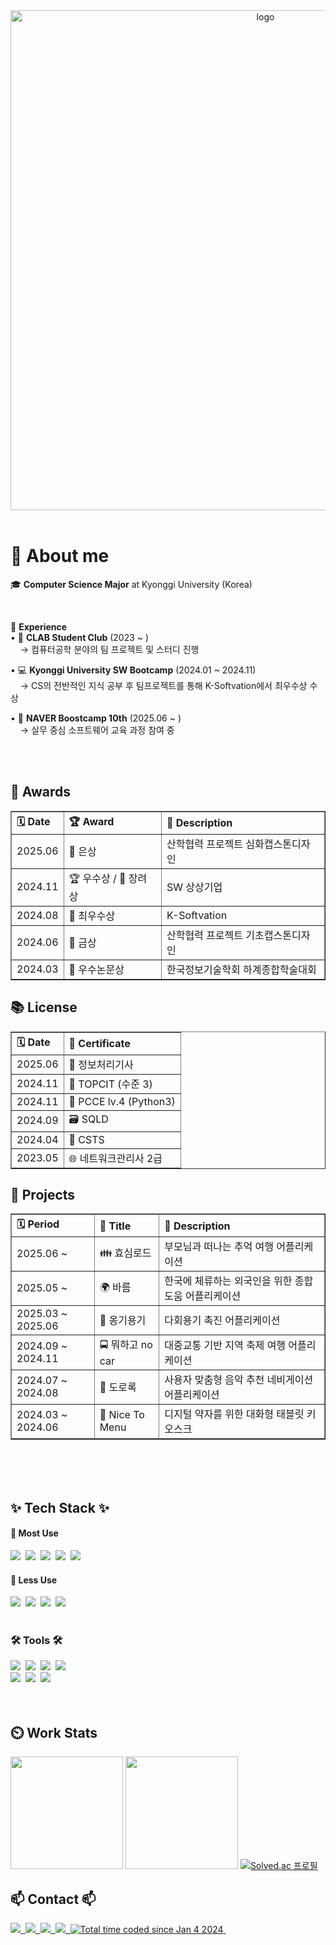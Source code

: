 <div align="center">
  <img src="https://github.com/tn-als/tn-als/blob/master/github_logo.gif?raw=true" width="800px" alt="logo" />
</div>

<br>

<h1 align="left">💬 About me</h3>
<p align="left">

🎓 <b>Computer Science Major</b> at Kyonggi University (Korea)  

<br>

🧪 <b>Experience</b>  
• 👥 <b>CLAB Student Club</b> (2023 ~ )  
&nbsp;&nbsp;&nbsp;&nbsp;→ 컴퓨터공학 분야의 팀 프로젝트 및 스터디 진행

• 💻 <b>Kyonggi University SW Bootcamp</b> (2024.01 ~ 2024.11)  
&nbsp;&nbsp;&nbsp;&nbsp;→ CS의 전반적인 지식 공부 후 팀프로젝트를 통해 K-Softvation에서 최우수상 수상

• 🚀 <b>NAVER Boostcamp 10th</b> (2025.06 ~ )  
&nbsp;&nbsp;&nbsp;&nbsp;→ 실무 중심 소프트웨어 교육 과정 참여 중

</p>

<br><br>
<!--======Awards======-->
<h2>🏅 Awards</h2>
<table border="1" cellspacing="0" cellpadding="8" style="border-collapse: collapse; width: 100%;">
  <thead>
    <tr>
      <th align="left">🗓️ Date</th>
      <th align="left">🏆 Award</th>
      <th align="left">📌 Description</th>
    </tr>
  </thead>
  <tbody>
    <tr>
      <td>2025.06</td>
      <td>🥈 은상</td>
      <td>산학협력 프로젝트 심화캡스톤디자인</td>
    </tr>
    <tr>
      <td>2024.11</td>
      <td>🏆 우수상 / 🥉 장려상</td>
      <td>SW 상상기업</td>
    </tr>
    <tr>
      <td>2024.08</td>
      <td>👑 최우수상</td>
      <td>K-Softvation</td>
    </tr>
    <tr>
      <td>2024.06</td>
      <td>🥇 금상</td>
      <td>산학협력 프로젝트 기초캡스톤디자인</td>
    </tr>
    <tr>
      <td>2024.03</td>
      <td>📄 우수논문상</td>
      <td>한국정보기술학회 하계종합학술대회</td>
    </tr>
  </tbody>
</table>

<h2>📚 License</h2>
<table border="1" cellspacing="0" cellpadding="8" style="border-collapse: collapse; width: 100%;">
  <thead>
    <tr>
      <th align="left">🗓️ Date</th>
      <th align="left">📄 Certificate</th>
    </tr>
  </thead>
  <tbody>
    <tr><td>2025.06</td><td>📘 정보처리기사</td></tr>
    <tr><td>2024.11</td><td>🧠 TOPCIT (수준 3)</td></tr>
    <tr><td>2024.11</td><td>🐍 PCCE lv.4 (Python3)</td></tr>
    <tr><td>2024.09</td><td>🗃️ SQLD</td></tr>
    <tr><td>2024.04</td><td>🔐 CSTS</td></tr>
    <tr><td>2023.05</td><td>🌐 네트워크관리사 2급</td></tr>
  </tbody>
</table>

<h2>💼 Projects</h2>
<table border="1" cellspacing="0" cellpadding="8" style="border-collapse: collapse; width: 100%;">
  <thead>
    <tr>
      <th align="left">🗓️ Period</th>
      <th align="left">📱 Title</th>
      <th align="left">📝 Description</th>
    </tr>
  </thead>
  <tbody>
    <tr>
      <td>2025.06 ~ </td>
      <td>👪 효심로드</td>
      <td>부모님과 떠나는 추억 여행 어플리케이션</td>
    </tr>
    <tr>
      <td>2025.05 ~ </td>
      <td>🌍 바름</td>
      <td>한국에 체류하는 외국인을 위한 종합 도움 어플리케이션</td>
    </tr>
    <tr>
      <td>2025.03 ~ 2025.06</td>
      <td>🍱 옹기용기</td>
      <td>다회용기 촉진 어플리케이션</td>
    </tr>
    <tr>
      <td>2024.09 ~ 2024.11</td>
      <td>🚍 뭐하고 no car</td>
      <td>대중교통 기반 지역 축제 여행 어플리케이션</td>
    </tr>
    <tr>
      <td>2024.07 ~ 2024.08</td>
      <td>🎵 도로록</td>
      <td>사용자 맞춤형 음악 추천 네비게이션 어플리케이션</td>
    </tr>
    <tr>
      <td>2024.03 ~ 2024.06</td>
      <td>📱 Nice To Menu</td>
      <td>디지털 약자를 위한 대화형 태블릿 키오스크</td>
    </tr>
  </tbody>
</table>


<br><br><br>

<!--======Tech Stack=====-->
<h2 align="left">✨ Tech Stack ✨</h2>
<h4 align="left">🎈 Most Use</h4>
<div align="left">
  <img src="https://img.shields.io/badge/kotlin-7F52FF.svg?style=for-the-badge&logo=kotlin&logoColor=white" />&nbsp
  <img src="https://img.shields.io/badge/android-3DDC84.svg?style=for-the-badge&logo=android&logoColor=white" />&nbsp
  <img src="https://img.shields.io/badge/android auto-3DDC84.svg?style=for-the-badge&logo=androidauto&logoColor=white" />&nbsp
  <img src="https://img.shields.io/badge/xml-005FAD.svg?style=for-the-badge&logo=xml&logoColor=white" />&nbsp
  <img src="https://img.shields.io/badge/java-007396?style=for-the-badge&logo=java&logoColor=white" />&nbsp
</div>

<h4 align="left">📓 Less Use </h4>
<div align=left">
  <img src="https://img.shields.io/badge/c-A8B9CC?style=for-the-badge&logo=c&logoColor=white" />&nbsp
  <img src="https://img.shields.io/badge/python-3776AB.svg?style=for-the-badge&logo=python&logoColor=3776AB" />&nbsp
  <img src="https://img.shields.io/badge/javascript-F7DF1E.svg?style=for-the-badge&logo=javascript&logoColor=white" />&nbsp
  <img src="https://img.shields.io/badge/css-663399.svg?style=for-the-badge&logo=css&logoColor=white" />&nbsp
</div>

<br>

<h3 align="left">🛠 Tools 🛠</h3>
<div align="left">
  <img src="https://img.shields.io/badge/git-F05033.svg?style=for-the-badge&logo=git&logoColor=white" />&nbsp
  <img src="https://img.shields.io/badge/github-181717.svg?style=for-the-badge&logo=github&logoColor=white" />&nbsp
  <img src="https://img.shields.io/badge/Notion-F3F3F3.svg?style=for-the-badge&logo=notion&logoColor=black" />&nbsp
  <img src="https://img.shields.io/badge/figma-F24E1E.svg?style=for-the-badge&logo=figma&logoColor=white" />&nbsp
</div>

<div align="left">
  <img src="https://img.shields.io/badge/androidstudio-3DDC84.svg?style=for-the-badge&logo=androidstudio&logoColor=white" />&nbsp
  <img src="https://img.shields.io/badge/intellij IDEA-000000.svg?style=for-the-badge&logo=intellijIDEA&logoColor=white" />&nbsp
  <img src="https://img.shields.io/badge/vscode-007ACC.svg?style=for-the-badge&logo=vscode&logoColor=white" />&nbsp
</div>

<br>

<br>

<!--======work stats=====-->
<h2 align="left"> ⏲️ Work Stats</h2>
<div align="left">
<p>
  <img height="180em" src="https://github-readme-stats.vercel.app/api?username=tn-als&show_icons=true&include_all_commits=true&theme=radical">
  <img height="180em" src="https://github-readme-stats.vercel.app/api/top-langs/?username=tn-als&layout=compact&theme=radical">
  <a href="https://www.acmicpc.net/user/kuming22" target="_blank">
  <img src="http://mazassumnida.wtf/api/v2/generate_badge?boj=kuming22" alt="Solved.ac 프로필">
  </a>
</p>
</div>

<!--======contact=====-->
<h2 align="left">📫 Contact 📫</h2>
<div align="left">
  <a href="https://github.com/tn-als">
    <img
      src="https://img.shields.io/badge/github-181717?style=for-the-badge&logo=github&logoColor=white"/>&nbsp
  </a>
  <a href="mailto:kusumin38@gmail.com">
    <img
      src="https://img.shields.io/badge/gmail-EA4335?style=for-the-badge&logo=gmail&logoColor=white"/>&nbsp
  </a>
  </a>
  <a href="https://blog.naver.com/lily-_-blue">
    <img
      src="https://img.shields.io/badge/blog-03C75A?style=for-the-badge&logo=naver&logoColor=white"/>&nbsp
  </a>
  <a href="https://www.instagram.com/kku9v9min/">
    <img
      src="https://img.shields.io/badge/instagram-E4405F?style=for-the-badge&logo=instagram&logoColor=white"/>&nbsp
  </a>
  <a href="https://wakatime.com/@018cd4f4-3cb7-4cc4-ae45-0476af76e079">
    <img src="https://wakatime.com/badge/user/018cd4f4-3cb7-4cc4-ae45-0476af76e079.svg" alt="Total time coded since Jan 4 2024" />&nbsp
  </a>
  
</div>
